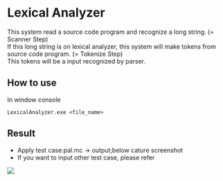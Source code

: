 # Lexical Analyzer

This system read a source code program and recognize a long string. (= Scanner Step)<br/>
If this long string is on lexical analyzer, this system will make tokens from source code program. (= Tokenize Step)<br/>
This tokens will be a input recognized by parser.

## How to use

In window console

```
LexicalAnalyzer.exe <file_name>
```

## Result 

- Apply test case:pal.mc -> output;below cature screenshot
- If you want to input other test case, please refer 

<img src="https://github.com/KeonHeeLee/study-compiler/blob/master/lexical-analyzer/image/01.PNG">

